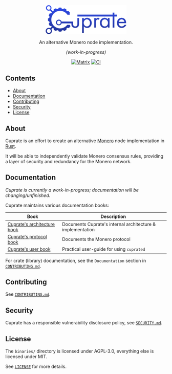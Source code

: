 <div align="center">
	<img src="misc/logo/wordmark/CuprateWordmark.svg" width="50%"/>

An alternative Monero node implementation.

_(work-in-progress)_

[![Matrix](https://img.shields.io/badge/Matrix-Cuprate-white?logo=matrix&labelColor=grey&logoColor=white)](https://matrix.to/#/#cuprate:monero.social) [![CI](https://github.com/Cuprate/cuprate/actions/workflows/ci.yml/badge.svg)](https://github.com/Cuprate/cuprate/actions/workflows/ci.yml)

</div>

## Contents
- [About](#about)
- [Documentation](#documentation)
- [Contributing](#contributing)
- [Security](#security)
- [License](#license)

<!--
TODO: add these sections someday.
- [Status](#status) // when we're near v1.0.0
- [Getting help](#getting-help) // issue tracker, user book, matrix channels, etc
- [Build](#build)
	- [Windows](#windows)
	- [macOS](#macOS)
	- [Linux](#Linux)
-->

## About
Cuprate is an effort to create an alternative [Monero](https://getmonero.org) node implementation in [Rust](http://rust-lang.org).

It will be able to independently validate Monero consensus rules, providing a layer of security and redundancy for the Monero network.

<!-- TODO: add some details about what Cuprate is and is not, goals, status -->

## Documentation
_Cuprate is currently a work-in-progress; documentation will be changing/unfinished._

Cuprate maintains various documentation books:

| Book                                                            | Description                                                |
|-----------------------------------------------------------------|------------------------------------------------------------|
| [Cuprate's architecture book](https://architecture.cuprate.org) | Documents Cuprate's internal architecture & implementation |
| [Cuprate's protocol book](https://monero-book.cuprate.org)      | Documents the Monero protocol                              |
| [Cuprate's user book](https://user.cuprate.org)                 | Practical user-guide for using `cuprated`                  |

For crate (library) documentation, see the `Documentation` section in [`CONTRIBUTING.md`](CONTRIBUTING.md).

## Contributing
See [`CONTRIBUTING.md`](CONTRIBUTING.md).

## Security
Cuprate has a responsible vulnerability disclosure policy, see [`SECURITY.md`](SECURITY.md).

## License
The `binaries/` directory is licensed under AGPL-3.0, everything else is licensed under MIT.

See [`LICENSE`](LICENSE) for more details.
